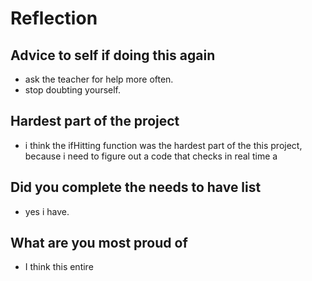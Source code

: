 # Reflection 

## Advice to self if doing this again 
- ask the teacher for help more often.
- stop doubting yourself.

## Hardest part of the project 
- i think the ifHitting function was the hardest part of the this project, because i need to figure out a code that checks in real time a

## Did you complete the needs to have list
- yes i have.

## What are you most proud of 
- I think this entire 